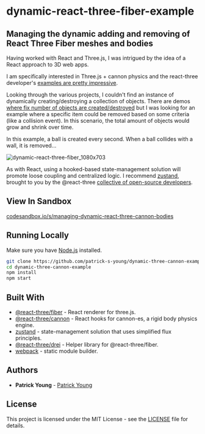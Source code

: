 # dynamic-react-three-fiber-example
## Managing the dynamic adding and removing of React Three Fiber meshes and bodies

Having worked with React and Three.js, I was intrigued by the idea of a React approach to 3D web apps. 

I am specifically interested in Three.js + cannon physics and the react-three developer's [examples are pretty impressive](https://cannon.pmnd.rs/).

Looking through the various projects, I couldn't find an instance of dynamically creating/destroying a collection of objects. 
There are demos [where fix number of objects are created/destroyed](https://cannon.pmnd.rs/#/demo/CubeHeap) but I was looking for an example 
where a specific item could be removed based on some criteria (like a collision event). In this scenario, the total amount of objects would grow and shrink over time.

In this example, a ball is created every second. When a ball collides with a wall, it is removed...

![dynamic-react-three-fiber_1080x703](https://user-images.githubusercontent.com/42591798/181865083-630fad5f-cbb0-49f3-becb-883b7b45718f.gif)

As with React, using a hooked-based state-management solution will promote loose coupling and centralized logic. I recommend [zustand](https://www.npmjs.com/package/zustand), brought to you by the
@react-three [collective of open-source developers](https://pmnd.rs/).


## View In Sandbox
[codesandbox.io/s/managing-dynamic-react-three-cannon-bodies](https://codesandbox.io/s/managing-dynamic-react-three-cannon-bodies-ic9zl8)

## Running Locally

Make sure you have [Node.js](http://nodejs.org/) installed.

```sh
git clone https://github.com/patrick-s-young/dynamic-three-cannon-example.git # or clone your own fork
cd dynamic-three-cannon-example
npm install
npm start
```


## Built With
* [@react-three/fiber](https://www.npmjs.com/package/@react-three/fiber) - React renderer for three.js.
* [@react-three/cannon](https://www.npmjs.com/package/@react-three/cannon) - React hooks for cannon-es, a rigid body physics engine.
* [zustand](https://www.npmjs.com/package/zustand) - state-management solution that uses simplified flux principles.
* [@react-three/drei](https://www.npmjs.com/package/@react-three/drei) - Helper library for @react-three/fiber.
* [webpack](https://webpack.js.org/) - static module builder.

## Authors

* **Patrick Young** - [Patrick Young](https://github.com/patrick-s-young)

## License

This project is licensed under the MIT License - see the [LICENSE](LICENSE) file for details.
